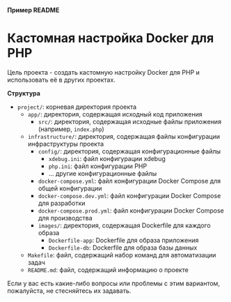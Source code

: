 **Пример README**

# Кастомная настройка Docker для PHP

Цель проекта - создать кастомную настройку Docker для PHP и использовать её в других проектах.

**Структура**

* `project/`: корневая директория проекта
	* `app/`: директория, содержащая исходный код приложения
		+ `src/`: директория, содержащая исходные файлы приложения (например, `index.php`)
	* `infrastructure/`: директория, содержащая файлы конфигурации инфраструктуры проекта
		+ `config/`: директория, содержащая конфигурационные файлы
			+ `xdebug.ini`: файл конфигурации xdebug
			+ `php.ini`: файл конфигурации PHP
			+ ... другие конфигурационные файлы
		+ `docker-compose.yml`: файл конфигурации Docker Compose для общей конфигурации
		+ `docker-compose.dev.yml`: файл конфигурации Docker Compose для разработки
		+ `docker-compose.prod.yml`: файл конфигурации Docker Compose для производства
		+ `images/`: директория, содержащая Dockerfile для каждого образа
			+ `Dockerfile-app`: Dockerfile для образа приложения
			+ `Dockerfile-db`: Dockerfile для образа базы данных
	* `Makefile`: файл, содержащий набор команд для автоматизации задач
	* `README.md`: файл, содержащий информацию о проекте

Если у вас есть какие-либо вопросы или проблемы с этим вариантом, пожалуйста, не стесняйтесь их задавать.